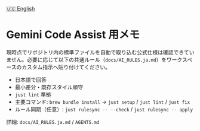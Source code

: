 [🇺🇸 English](/docs/gemini-instructions.md)

# Gemini Code Assist 用メモ

現時点でリポジトリ内の標準ファイルを自動で取り込む公式仕様は確認できていません。必要に応じて以下の共通ルール（`docs/AI_RULES.ja.md`）をワークスペースのカスタム指示へ貼り付けてください。

- 日本語で回答
- 最小差分・既存スタイル順守
- `just lint` 準拠
- 主要コマンド: `brew bundle install` → `just setup` / `just lint` / `just fix`
- ルール同期（任意）: `just rulesync -- --check` / `just rulesync -- apply`

詳細: `docs/AI_RULES.ja.md` / `AGENTS.md`
